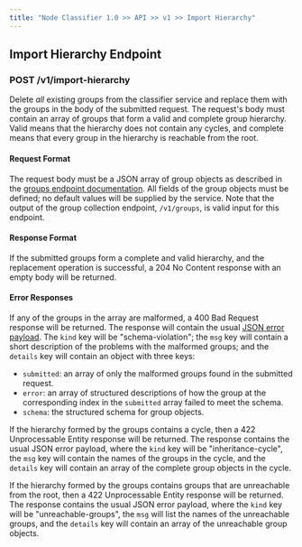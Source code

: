 ```yaml
---
title: "Node Classifier 1.0 >> API >> v1 >> Import Hierarchy"
---
```


## Import Hierarchy Endpoint

### POST /v1/import-hierarchy

Delete *all* existing groups from the classifier service and replace them with the groups in the body of the submitted request.
The request's body must contain an array of groups that form a valid and complete group hierarchy.
Valid means that the hierarchy does not contain any cycles, and complete means that every group in the hierarchy is reachable from the root.

#### Request Format

The request body must be a JSON array of group objects as described in the [groups endpoint documentation](groups.markdown).
All fields of the group objects must be defined; no default values will be supplied by the service.
Note that the output of the group collection endpoint, `/v1/groups`, is valid input for this endpoint.

#### Response Format

If the submitted groups form a complete and valid hierarchy, and the replacement operation is successful, a 204 No Content response with an empty body will be returned.

#### Error Responses

If any of the groups in the array are malformed, a 400 Bad Request response will be returned.
The response will contain the usual [JSON error payload](errors.markdown).
The `kind` key will be "schema-violation"; the `msg` key will contain a short description of the problems with the malformed groups; and the `details` key will contain an object with three keys:
  * `submitted`: an array of only the malformed groups found in the submitted request.
  * `error`: an array of structured descriptions of how the group at the corresponding index in the `submitted` array failed to meet the schema.
  * `schema`: the structured schema for group objects.

If the hierarchy formed by the groups contains a cycle, then a 422 Unprocessable Entity response will be returned.
The response contains the usual JSON error payload, where the `kind` key will be "inheritance-cycle", the `msg` key will contain the names of the groups in the cycle, and the `details` key will contain an array of the complete group objects in the cycle.

If the hierarchy formed by the groups contains groups that are unreachable from the root, then a 422 Unprocessable Entity response will be returned.
The response contains the usual JSON error payload, where the `kind` key will be "unreachable-groups", the `msg` will list the names of the unreachable groups, and the `details` key will contain an array of the unreachable group objects.
